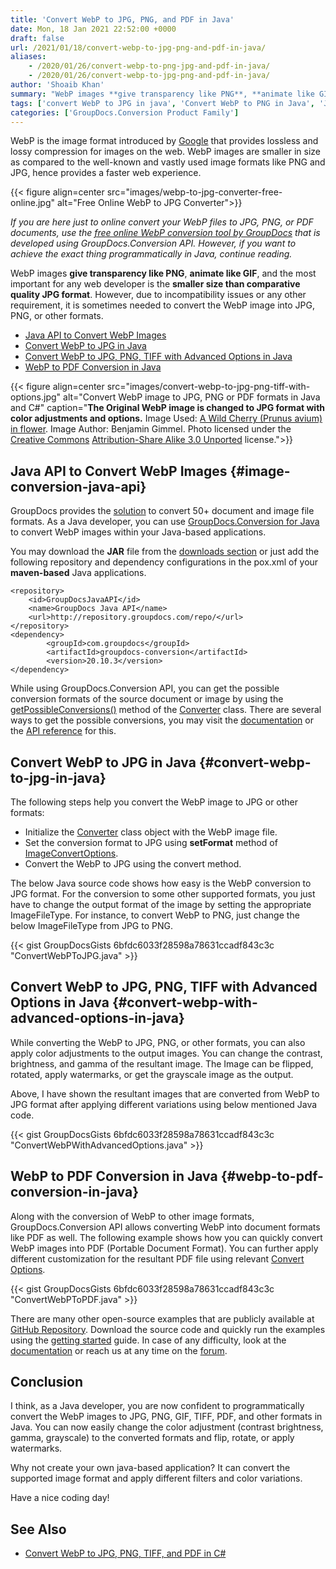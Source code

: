 ```yaml
---
title: 'Convert WebP to JPG, PNG, and PDF in Java'
date: Mon, 18 Jan 2021 22:52:00 +0000
draft: false
url: /2021/01/18/convert-webp-to-jpg-png-and-pdf-in-java/
aliases:
    - /2020/01/26/convert-webp-to-png-jpg-and-pdf-in-java/
    - /2020/01/26/convert-webp-to-jpg-png-and-pdf-in-java/
author: 'Shoaib Khan'
summary: "WebP images **give transparency like PNG**, **animate like GIF**, and the most important for any web developer is the **smaller size than comparative quality JPG format**. However, due to incompatibility issues or any other requirement, it is sometimes needed to convert the WebP image into JPG, PNG, or other formats."
tags: ['convert WebP to JPG in java', 'Convert WebP to PNG in Java', 'Java Convert WebP', 'Java WebP to JPG', 'Java WebP to PDF', 'Java WebP to PNG']
categories: ['GroupDocs.Conversion Product Family']
---
```


WebP is the image format introduced by [Google][1] that provides lossless and lossy compression for images on the web. WebP images are smaller in size as compared to the well-known and vastly used image formats like PNG and JPG, hence provides a faster web experience.


{{< figure align=center src="images/webp-to-jpg-converter-free-online.jpg" alt="Free Online WebP to JPG Converter">}}


_If you are here just to online convert your WebP files to JPG, PNG, or PDF documents, use the [free online WebP conversion tool by GroupDocs][2] that is developed using GroupDocs.Conversion API. However, if you want to achieve the exact thing programmatically in Java, continue reading._

WebP images **give transparency like PNG**, **animate like GIF**, and the most important for any web developer is the **smaller size than comparative quality JPG format**. However, due to incompatibility issues or any other requirement, it is sometimes needed to convert the WebP image into JPG, PNG, or other formats.

*   [Java API to Convert WebP Images][3]
*   [Convert WebP to JPG in Java][4]
*   [Convert WebP to JPG, PNG, TIFF with Advanced Options in Java][5]
*   [WebP to PDF Conversion in Java][6]



{{< figure align=center src="images/convert-webp-to-jpg-png-tiff-with-options.jpg" alt="Convert WebP image to JPG, PNG or PDF formats in Java and C#" caption="**The Original WebP image is changed to JPG format with color adjustments and options.** Image Used: [A Wild Cherry (Prunus avium) in flower][7]. Image Author: Benjamin Gimmel. Photo licensed under the [Creative Commons][8] [Attribution-Share Alike 3.0 Unported][9] license.">}}


## Java API to Convert WebP Images {#image-conversion-java-api}

GroupDocs provides the [solution][10] to convert 50+ document and image file formats. As a Java developer, you can use [GroupDocs.Conversion for Java][11] to convert WebP images within your Java-based applications.

You may download the **JAR** file from the [downloads section][12] or just add the following repository and dependency configurations in the pox.xml of your **maven-based** Java applications.

```
<repository>
	<id>GroupDocsJavaAPI</id>
	<name>GroupDocs Java API</name>
	<url>http://repository.groupdocs.com/repo/</url>
</repository>
<dependency>
        <groupId>com.groupdocs</groupId>
        <artifactId>groupdocs-conversion</artifactId>
        <version>20.10.3</version> 
</dependency>
```

While using GroupDocs.Conversion API, you can get the possible conversion formats of the source document or image by using the [getPossibleConversions()][13]  method of the [Converter][14] class. There are several ways to get the possible conversions, you may visit the [documentation][15] or the [API reference][16] for this.

## Convert WebP to JPG in Java {#convert-webp-to-jpg-in-java}

The following steps help you convert the WebP image to JPG or other formats:

*   Initialize the [Converter][17] class object with the WebP image file.
*   Set the conversion format to JPG using **setFormat** method of [ImageConvertOptions][18].
*   Convert the WebP to JPG using the convert method.

The below Java source code shows how easy is the WebP conversion to JPG format. For the conversion to some other supported formats, you just have to change the output format of the image by setting the appropriate ImageFileType. For instance, to convert WebP to PNG, just change the below ImageFileType from JPG to PNG.

{{< gist GroupDocsGists 6bfdc6033f28598a78631ccadf843c3c "ConvertWebPToJPG.java" >}}

## Convert WebP to JPG, PNG, TIFF with Advanced Options in Java {#convert-webp-with-advanced-options-in-java}

While converting the WebP to JPG, PNG, or other formats, you can also apply color adjustments to the output images. You can change the contrast, brightness, and gamma of the resultant image. The Image can be flipped, rotated, apply watermarks, or get the grayscale image as the output.

Above, I have shown the resultant images that are converted from WebP to JPG format after applying different variations using below mentioned Java code.

{{< gist GroupDocsGists 6bfdc6033f28598a78631ccadf843c3c "ConvertWebPWithAdvancedOptions.java" >}}

## WebP to PDF Conversion in Java {#webp-to-pdf-conversion-in-java}

Along with the conversion of WebP to other image formats, GroupDocs.Conversion API allows converting WebP into document formats like PDF as well. The following example shows how you can quickly convert WebP images into PDF (Portable Document Format). You can further apply different customization for the resultant PDF file using relevant [Convert Options][19].

{{< gist GroupDocsGists 6bfdc6033f28598a78631ccadf843c3c "ConvertWebPToPDF.java" >}}

There are many other open-source examples that are publicly available at [GitHub Repository][20]. Download the source code and quickly run the examples using the [getting started][21] guide. In case of any difficulty, look at the [documentation][22] or reach us at any time on the [forum][23].

## Conclusion

I think, as a Java developer, you are now confident to programmatically convert the WebP images to JPG, PNG, GIF, TIFF, PDF, and other formats in Java. You can now easily change the color adjustment (contrast brightness, gamma, grayscale) to the converted formats and flip, rotate, or apply watermarks.

Why not create your own java-based application? It can convert the supported image format and apply different filters and color variations.

Have a nice coding day!

## See Also

*   [Convert WebP to JPG, PNG, TIFF, and PDF in C#][24]







[1]: https://developers.google.com/speed/webp
[2]: https://products.groupdocs.app/conversion/webp-to-jpg
[3]: #image-conversion-java-api
[4]: #convert-webp-to-jpg-in-java
[5]: #convert-webp-with-advanced-options-in-java
[6]: #webp-to-pdf-conversion-in-java
[7]: http://commons.wikimedia.org/wiki/File:Fr%C3%BChling_bl%C3%BChender_Kirschenbaum.jpg
[8]: http://en.wikipedia.org/wiki/en:Creative_Commons
[9]: http://creativecommons.org/licenses/by-sa/3.0/deed.en
[10]: https://products.groupdocs.com/conversion
[11]: https://products.groupdocs.com/conversion/java
[12]: https://downloads.groupdocs.com/conversion/java
[13]: https://apireference.groupdocs.com/conversion/java/com.groupdocs.conversion/Converter#getAllPossibleConversions()
[14]: https://apireference.groupdocs.com/conversion/java/com.groupdocs.conversion/Converter
[15]: https://docs.groupdocs.com/conversion/java/get-possible-conversions/
[16]: https://apireference.groupdocs.com/conversion/java/com.groupdocs.conversion/Converter#getPossibleConversions()
[17]: https://apireference.groupdocs.com/conversion/java/com.groupdocs.conversion/Converter
[18]: https://apireference.groupdocs.com/conversion/java/com.groupdocs.conversion.options.convert/ImageConvertOptions
[19]: https://apireference.groupdocs.com/conversion/java/com.groupdocs.conversion.options.convert/package-frame
[20]: https://github.com/groupdocs-conversion/GroupDocs.Conversion-for-Java
[21]: https://docs.groupdocs.com/display/conversionjava/Getting+Started
[22]: https://docs.groupdocs.com/display/conversionjava/Home
[23]: https://forum.groupdocs.com/c/conversion
[24]: https://blog.groupdocs.com/2020/06/30/convert-webp-to-jpg-png-tiff-and-pdf-in-csharp/

